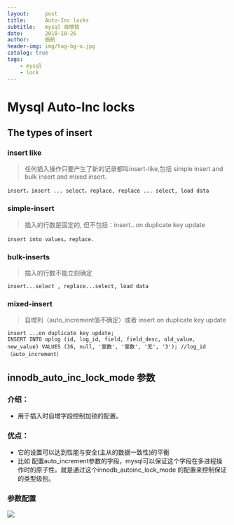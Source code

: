 ```yaml
---
layout:     post
title:      Auto-Inc locks
subtitle:   mysql 自增锁
date:       2018-10-26
author:     振航
header-img: img/tag-bg-o.jpg
catalog: true
tags:
    - mysql
    - lock
---
```


# Mysql Auto-Inc locks

## The types of insert

### insert like
> 任何插入操作只要产生了新的记录都叫insert-like,包括 simple insert and bulk insert and mixed insert.
```mysql
insert，insert ... select，replace, replace ... select, load data
```
### simple-insert
> 插入的行数是固定的, 但不包括：insert...on duplicate key update
```mysql
insert into values，replace.
```
### bulk-inserts
> 插入的行数不能立刻确定
```mysql
insert...select , replace...select, load data
```  
### mixed-insert
> 自增列（auto_increment值不确定）或者 insert on duplicate key update
```mysql
insert ...on duplicate key update;
INSERT INTO oplog (id, log_id, field, field_desc, old_value, new_value) VALUES (36, null, '室数', '室数', '无', '3'); //log_id（auto_increment）
```  

## innodb_auto_inc_lock_mode 参数

### 介绍：
- 用于插入时自增字段控制加锁的配置。

### 优点：
- 它的设置可以达到性能与安全(主从的数据一致性)的平衡
- 比如 配置auto_increment参数的字段，mysql可以保证这个字段在多进程操作时的原子性。就是通过这个innodb_autoinc_lock_mode 的配置来控制保证的类型级别。

### 参数配置
![](https://raw.githubusercontent.com/summaryNZH/Java/master/baseinfo/img/authinclock.png)



 

 
